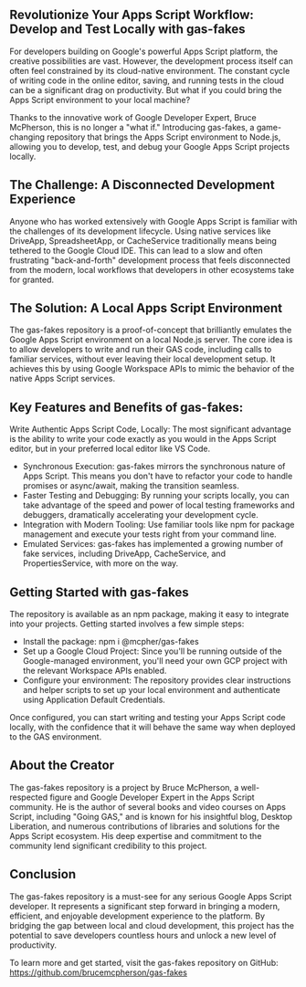 ## Revolutionize Your Apps Script Workflow: Develop and Test Locally with gas-fakes
For developers building on Google's powerful Apps Script platform, the creative possibilities are vast. However, the development process itself can often feel constrained by its cloud-native environment. The constant cycle of writing code in the online editor, saving, and running tests in the cloud can be a significant drag on productivity. But what if you could bring the Apps Script environment to your local machine?

Thanks to the innovative work of Google Developer Expert, Bruce McPherson, this is no longer a "what if." Introducing gas-fakes, a game-changing repository that brings the Apps Script environment to Node.js, allowing you to develop, test, and debug your Google Apps Script projects locally.

## The Challenge: A Disconnected Development Experience

Anyone who has worked extensively with Google Apps Script is familiar with the challenges of its development lifecycle. Using native services like DriveApp, SpreadsheetApp, or CacheService traditionally means being tethered to the Google Cloud IDE. This can lead to a slow and often frustrating "back-and-forth" development process that feels disconnected from the modern, local workflows that developers in other ecosystems take for granted.

## The Solution: A Local Apps Script Environment

The gas-fakes repository is a proof-of-concept that brilliantly emulates the Google Apps Script environment on a local Node.js server. The core idea is to allow developers to write and run their GAS code, including calls to familiar services, without ever leaving their local development setup. It achieves this by using Google Workspace APIs to mimic the behavior of the native Apps Script services.

## Key Features and Benefits of gas-fakes:

Write Authentic Apps Script Code, Locally: The most significant advantage is the ability to write your code exactly as you would in the Apps Script editor, but in your preferred local editor like VS Code.

- Synchronous Execution: gas-fakes mirrors the synchronous nature of Apps Script. This means you don't have to refactor your code to handle promises or async/await, making the transition seamless.
- Faster Testing and Debugging: By running your scripts locally, you can take advantage of the speed and power of local testing frameworks and debuggers, dramatically accelerating your development cycle.
- Integration with Modern Tooling: Use familiar tools like npm for package management and execute your tests right from your command line.
- Emulated Services: gas-fakes has implemented a growing number of fake services, including DriveApp, CacheService, and PropertiesService, with more on the way.

## Getting Started with gas-fakes

The repository is available as an npm package, making it easy to integrate into your projects. Getting started involves a few simple steps:

- Install the package: npm i @mcpher/gas-fakes
- Set up a Google Cloud Project: Since you'll be running outside of the Google-managed environment, you'll need your own GCP project with the relevant Workspace APIs enabled.
- Configure your environment: The repository provides clear instructions and helper scripts to set up your local environment and authenticate using Application Default Credentials.

Once configured, you can start writing and testing your Apps Script code locally, with the confidence that it will behave the same way when deployed to the GAS environment.

## About the Creator

The gas-fakes repository is a project by Bruce McPherson, a well-respected figure and Google Developer Expert in the Apps Script community. He is the author of several books and video courses on Apps Script, including "Going GAS," and is known for his insightful blog, Desktop Liberation, and numerous contributions of libraries and solutions for the Apps Script ecosystem. His deep expertise and commitment to the community lend significant credibility to this project.

## Conclusion

The gas-fakes repository is a must-see for any serious Google Apps Script developer. It represents a significant step forward in bringing a modern, efficient, and enjoyable development experience to the platform. By bridging the gap between local and cloud development, this project has the potential to save developers countless hours and unlock a new level of productivity.

To learn more and get started, visit the gas-fakes repository on GitHub: https://github.com/brucemcpherson/gas-fakes